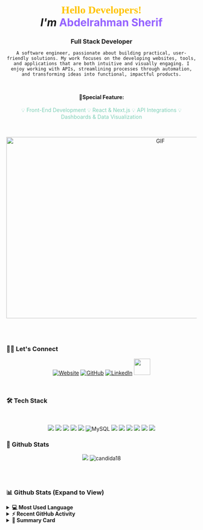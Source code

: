 
<h1 align="center" style="padding-top:-5px"> 
  <span style="font-family:Courgette; color:#FFC300;">Hello Developers!</span><a target="_blank">
  </a>
  <br><span style="font-style: italic;">I'm</span> <span style="color:#9461FF">Abdelrahman Sherif</span>
</h1>
<h3 align="center" style="margin-bottom:7px;" > Full Stack Developer </h3>
<p align="center"> <code>A software engineer, passionate about building practical, user-friendly solutions. My work focuses on the developing websites, tools, and applications that are both intuitive and visually engaging. I enjoy working with APIs, streamlining processes through automation, and transforming ideas into functional, impactful products.
</code></p>
<br>
<p align="center">🎉<b>Special Feature:</b> 
<br>
<br>
       <span style="color:#7DCFB6;"> 💡 Front-End Development 💡 React & Next.js 💡 API Integrations 💡 Dashboards & Data Visualization </span>
</p>
<br>
<p align="center">
<a target="_blank">
  <img align="center" height="480" width="800" alt="GIF" src="https://media0.giphy.com/media/qgQUggAC3Pfv687qPC/giphy.gif?cid=6c09b9525nx2hasiq6pptd30pbjk44r135tt34h1r2nbgsq6&ep=v1_internal_gif_by_id&rid=giphy.gif&ct=g">
</a>
  
</p>
<br>
<br>
<h3> 🙋‍♀️ Let's Connect </h3>
<p  align="center">
<a href="https://animated-dodol-f567aa.netlify.app/"><img src="https://img.icons8.com/bubbles/50/000000/web.png" alt="Website"/></a>
<a href="https://github.com/asanes19"><img src="https://img.icons8.com/bubbles/50/000000/github.png" alt="GitHub"/></a>
<a href="https://www.linkedin.com/in/abdelrahmansherif1930/"><img src="https://img.icons8.com/bubbles/50/000000/linkedin.png" alt="LinkedIn"/></a>
<a href="https://twitter.com/ASANES19"><img src="https://www.cdnlogo.com/logos/t/96/twitter-icon.svg" width='43px' height='43px' padding='5px'></a>
</p>
<br>
<h3> 🛠️ Tech Stack </h3>
<br>
<p align="center" style="cursor: pointer;">
<img src="https://img.shields.io/badge/javascript%20-%23323330.svg?&style=for-the-badge&logo=javascript&logoColor=%23F7DF1E">
<img src="https://img.shields.io/badge/html5%20-%23E34F26.svg?&style=for-the-badge&logo=html5&logoColor=white">
<img src="https://img.shields.io/badge/css3%20-%231572B6.svg?&style=for-the-badge&logo=css3&logoColor=white">
<img src="https://img.shields.io/badge/bootstrap%20-%23563D7C.svg?&style=for-the-badge&logo=bootstrap&logoColor=white">
<img src="https://img.shields.io/static/v1?style=for-the-badge&message=C%2B%2B&color=00599C&logo=C%2B%2B&logoColor=FFFFFF&label=">
<img alt="MySQL" src="https://img.shields.io/badge/MySQL-%2300f.svg?style=for-the-badge&logo=MySQL&logoColor=white">
<img src="https://img.shields.io/badge/-Firebase-FFCA28?style=for-the-badge&logo=firebase&logoColor=white">
<img src="https://img.shields.io/badge/netlify-00C7B7.svg?style=for-the-badge&logo=netlify&logoColor=black"/>
<img src="https://img.shields.io/static/v1?style=for-the-badge&message=Visual+Studio+Code&color=007ACC&logo=Visual+Studio+Code&logoColor=FFFFFF&label=">
<img src="https://img.shields.io/static/v1?style=for-the-badge&message=PHP&color=777BB4&logo=PHP&logoColor=FFFFFF&label=">
<img src="https://img.shields.io/static/v1?style=for-the-badge&message=Git&color=F05032&logo=Git&logoColor=FFFFFF&label=">
<img src="https://img.shields.io/static/v1?style=for-the-badge&message=GitHub&color=181717&logo=GitHub&logoColor=FFFFFF&label=">

</p>
<h3> 🧬 Github Stats </h3>
<div align="center" style="cursor: pointer;">

![](https://github-readme-stats.vercel.app/api?username=asanes19&theme=dark&show_icons=true&text_color=0092CC&icon_color=C00707&bg_color=000000&title_color=00ADFE)
<img src="https://github-readme-streak-stats.herokuapp.com/?user=asanes19&theme=algolia&hide_border=true&fire=DCD427&background=000000&sideNums=0092CC&currStreakLabel=C00707" alt="candida18"  />
</div>
<br>
<br>
<h3> 📊 Github Stats (Expand to View) </h3>
<div style="cursor: pointer; line-height: 1.2em; ">
<details> 
  <summary><b>💻 Most Used Language</b></summary>
  <br/>
  <p align="center" > 
<br/>
  &nbsp;
	  <img src="https://github-readme-stats.vercel.app/api/top-langs?username=asanes19&show_icons=true&locale=en&layout=compact&theme=algolia" alt="asanes19" height="192px"/>
  <br/>
  <b>Note:</b> Top languages is only a metric of the languages my public code consists of and doesn't reflect experience or skill level.
  </p>
</details>
<details>
  <summary><b>⚡ Recent GitHub Activity</b></summary>
  <br/>
   <a href="https://github.com/asanes19"><p align="center"><img alt=""src="https://activity-graph.herokuapp.com/graph?username=asanes19&custom_title=ANDULLAH%20MOIN's%20Contribution%20Graph&theme=react-dark&bg_color=EEEEEE&line=FF9A00&point=2C82C9&color=F16F4E" /></p></a>
  <br/>
</details>
<details>
  <summary><b>🧩 Summary Card</b></summary>
  <br/>
  <p align="center">
<img src="https://github-profile-summary-cards.vercel.app/api/cards/profile-details?username=asanes19&theme=vue">
  </p>
<br/>
</details>
</div>
<br>
<br>
<br/>


<!--- All right reserverd to Abdullah Moin -->
